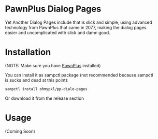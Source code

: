 # PawnPlus Dialog Pages
Yet Another Dialog Pages include that is slick and simple, using advanced technology from PawnPlus that came in 2077, making the dialog pages easier and uncomplicated with slick and damn good.

# Installation
(NOTE: Make sure you have [PawnPlus](https://github.com/IS4Code/PawnPlus) installed)

You can install it as sampctl package (not recommended because sampctl is sucks and dead at this point):
```bash
sampctl install ohmypxl/pp-dialo-pages
```
Or download it from the release section

# Usage
(Coming Soon)
